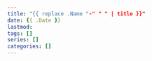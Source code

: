 ```yaml
---
title: "{{ replace .Name "-" " " | title }}"
date: {{ .Date }}
lastmod:
tags: []
series: []
categories: []
---
```

